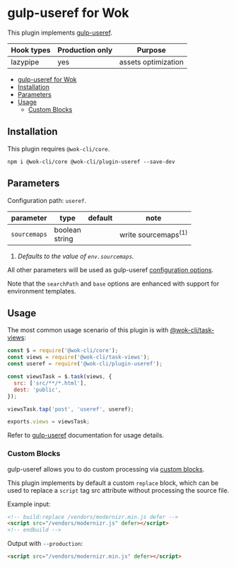 # gulp-useref for Wok

This plugin implements [gulp-useref](https://www.npmjs.com/package/gulp-useref).

| Hook types | Production only | Purpose             |
| ---------- | --------------- | ------------------- |
| lazypipe   | yes             | assets optimization |

<!-- TOC -->

- [gulp-useref for Wok](#gulp-useref-for-wok)
- [Installation](#installation)
- [Parameters](#parameters)
- [Usage](#usage)
  - [Custom Blocks](#custom-blocks)

<!-- /TOC -->

## Installation

This plugin requires `@wok-cli/core`.

```
npm i @wok-cli/core @wok-cli/plugin-useref --save-dev
```

## Parameters

Configuration path: `useref`.

| parameter    | type              | default | note                           |
| ------------ | ----------------- | ------- | ------------------------------ |
| `sourcemaps` | boolean<br>string |         | write sourcemaps<sup>(1)</sup> |

1. _Defaults to the value of `env.sourcemaps`._

All other parameters will be used as gulp-useref [configuration options](https://www.npmjs.com/package/gulp-useref#options).

Note that the `searchPath` and `base` options are enhanced with support for environment templates.

## Usage

The most common usage scenario of this plugin is with [@wok-cli/task-views](#TODO):

```js
const $ = require('@wok-cli/core');
const views = require('@wok-cli/task-views');
const useref = require('@wok-cli/plugin-useref');

const viewsTask = $.task(views, {
  src: ['src/**/*.html'],
  dest: 'public',
});

viewsTask.tap('post', 'useref', useref);

exports.views = viewsTask;
```

Refer to [gulp-useref](https://www.npmjs.com/package/gulp-useref) documentation for usage details.

### Custom Blocks

gulp-useref allows you to do custom processing via [custom blocks](https://github.com/jonkemp/useref#custom-blocks).

This plugin implements by default a custom `replace` block, which can be used to replace a `script` tag src attribute without processing the source file.

Example input:

```html
<!-- build:replace /vendors/modernizr.min.js defer -->
<script src="/vendors/modernizr.js" defer></script>
<!-- endbuild -->
```

Output with `--production`:

```html
<script src="/vendors/modernizr.min.js" defer></script>
```
